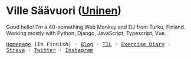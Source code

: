 # Ville Säävuori ([Uninen](https://twitter.com/uninen))

Good hello! I'm a 40-something Web Monkey and DJ from Turku, Finland. Working mostly with Python, Django, JavaScript, Typescript, Vue.

<p>
  <samp>
    <a href="https://www.unessa.net/">Homepage</a> (In Finnish) &middot;
    <a href="https://hoyci.unessa.net/">Blog</a> &middot;
    <a href="https://til.unessa.net/">TIL</a> &middot;
    <a href="https://tuonela.unessa.net/">Exercise Diary</a> &middot;
    <a href="https://www.strava.com/athletes/51397757">Strava</a> &middot;
    <a href="https://twitter.com/uninen">Twitter</a> &middot;
    <a href="https://instagram.com/djuninen">Instagram</a>
  </samp>
</p>
